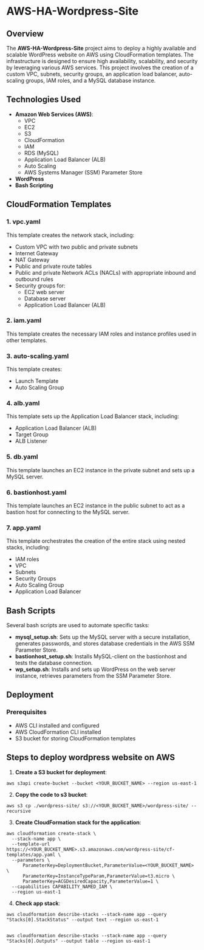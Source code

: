 
# AWS-HA-Wordpress-Site

## Overview

The **AWS-HA-Wordpress-Site** project aims to deploy a highly available and scalable WordPress website on AWS using CloudFormation templates. The infrastructure is designed to ensure high availability, scalability, and security by leveraging various AWS services. This project involves the creation of a custom VPC, subnets, security groups, an application load balancer, auto-scaling groups, IAM roles, and a MySQL database instance.

## Technologies Used

- **Amazon Web Services (AWS)**:
  - VPC
  - EC2
  - S3
  - CloudFormation
  - IAM
  - RDS (MySQL)
  - Application Load Balancer (ALB)
  - Auto Scaling
  - AWS Systems Manager (SSM) Parameter Store
- **WordPress**
- **Bash Scripting**

## CloudFormation Templates

### 1. vpc.yaml

This template creates the network stack, including:

- Custom VPC with two public and private subnets
- Internet Gateway
- NAT Gateway
- Public and private route tables
- Public and private Network ACLs (NACLs) with appropriate inbound and outbound rules
- Security groups for:
  - EC2 web server
  - Database server
  - Application Load Balancer (ALB)

### 2. iam.yaml

This template creates the necessary IAM roles and instance profiles used in other templates.

### 3. auto-scaling.yaml

This template creates:

- Launch Template
- Auto Scaling Group

### 4. alb.yaml

This template sets up the Application Load Balancer stack, including:

- Application Load Balancer (ALB)
- Target Group
- ALB Listener

### 5. db.yaml

This template launches an EC2 instance in the private subnet and sets up a MySQL server.

### 6. bastionhost.yaml

This template launches an EC2 instance in the public subnet to act as a bastion host for connecting to the MySQL server.

### 7. app.yaml

This template orchestrates the creation of the entire stack using nested stacks, including:

- IAM roles
- VPC
- Subnets
- Security Groups
- Auto Scaling Group
- Application Load Balancer

## Bash Scripts

Several bash scripts are used to automate specific tasks:

- **mysql_setup.sh**: Sets up the MySQL server with a secure installation, generates passwords, and stores database credentials in the AWS SSM Parameter Store.
- **bastionhost_setup.sh**: Installs MySQL-client on the bastionhost and tests the database connection.
- **wp_setup.sh**: Installs and sets up WordPress on the web server instance, retrieves parameters from the SSM Parameter Store.

## Deployment

### Prerequisites

- AWS CLI installed and configured
- AWS CloudFormation CLI installed
- S3 bucket for storing CloudFormation templates

## Steps to deploy wordpress website on AWS

1. **Create a S3 bucket for deployment**:
```
aws s3api create-bucket --bucket <YOUR_BUCKET_NAME> --region us-east-1
```
2. **Copy the code to s3 bucket**:
```
aws s3 cp ./wordpress-site/ s3://<YOUR_BUCKET_NAME>/wordpress-site/ --recursive
```
3. **Create CloudFormation stack for the application**:
```
aws cloudformation create-stack \
  --stack-name app \
  --template-url https://<YOUR_BUCKET_NAME>.s3.amazonaws.com/wordpress-site/cf-templates/app.yaml \
  --parameters \
      ParameterKey=DeploymentBucket,ParameterValue=<YOUR_BUCKET_NAME> \
      ParameterKey=InstanceTypeParam,ParameterValue=t3.micro \
      ParameterKey=ACGDesiredCapacity,ParameterValue=1 \
  --capabilities CAPABILITY_NAMED_IAM \
  --region us-east-1
```

4. **Check app stack**:
```
aws cloudformation describe-stacks --stack-name app --query "Stacks[0].StackStatus" --output text --region us-east-1


aws cloudformation describe-stacks --stack-name app --query "Stacks[0].Outputs" --output table --region us-east-1
```